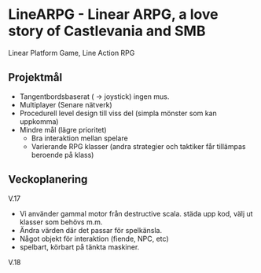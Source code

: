 LineARPG - Linear ARPG, a love story of Castlevania and SMB
===========================================================
Linear Platform Game, Line Action RPG

Projektmål
-------
* Tangentbordsbaserat ( -> joystick) ingen mus.
* Multiplayer (Senare nätverk)
* Procedurell level design till viss del (simpla mönster som kan uppkomma)
* Mindre mål (lägre prioritet)
  - Bra interaktion mellan spelare
  - Varierande RPG klasser (andra strategier och taktiker får tillämpas beroende på klass)

Veckoplanering
--------------

V.17
* Vi använder gammal motor från destructive scala. städa upp kod, välj ut klasser som behövs m.m. 
* Ändra värden där det passar för spelkänsla.
* Något objekt för interaktion (fiende, NPC, etc)
* spelbart, körbart på tänkta maskiner.

V.18
